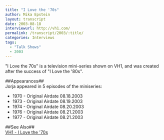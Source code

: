 ```yaml
---
title: "I Love the '70s"
author: Mika Epstein
layout: transcript
date: 2003-08-18
interviewurl: http://vh1.com/
permalink: /transcript/2003/:title/
categories: Interviews
tags:
  - "Talk Shows"
  - 2003
---
```


"I Love the 70s" is a television mini-series shown on VH1, and was created after the success of "I Love the '80s".

##Appearances##  
Jorja appeared in 5 episodes of the miniseries:

* 1970 - Original Airdate 08.18.2003  
* 1973 - Original Airdate 08.19.2003  
* 1974 - Original Airdate 08.20.2003  
* 1976 - Original Airdate 08.21.2003  
* 1977 - Original Airdate 08.21.2003

##See Also##  
[VH1 - I Love the '70s](http://www.vh1.com/shows/dyn/i\_love\_the_70s/series.jhtml)